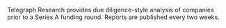 Telegraph Research provides due diligence-style analysis of companies prior to a Series A funding round. Reports are published every two weeks.

